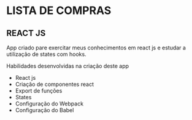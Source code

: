 # LISTA DE COMPRAS

## REACT JS

App criado pare exercitar meus conhecimentos em react js e estudar a utilização de states com hooks.

Habilidades desenvolvidas na criação deste app

- React js
- Criação de componentes react
- Export de funções
- States
- Configuração do Webpack
- Configuração do Babel